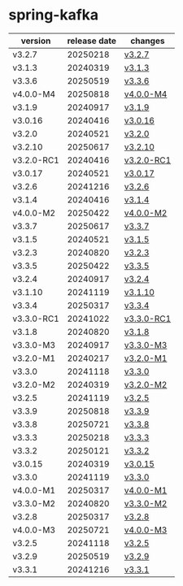 # spring-kafka	


|version|release date|changes|
|---|---|---|
|v3.2.7|20250218|[v3.2.7](./v3.2.7-20250218.md)|
|v3.1.3|20240319|[v3.1.3](./v3.1.3-20240319.md)|
|v3.3.6|20250519|[v3.3.6](./v3.3.6-20250519.md)|
|v4.0.0-M4|20250818|[v4.0.0-M4](./v4.0.0-M4-20250818.md)|
|v3.1.9|20240917|[v3.1.9](./v3.1.9-20240917.md)|
|v3.0.16|20240416|[v3.0.16](./v3.0.16-20240416.md)|
|v3.2.0|20240521|[v3.2.0](./v3.2.0-20240521.md)|
|v3.2.10|20250617|[v3.2.10](./v3.2.10-20250617.md)|
|v3.2.0-RC1|20240416|[v3.2.0-RC1](./v3.2.0-RC1-20240416.md)|
|v3.0.17|20240521|[v3.0.17](./v3.0.17-20240521.md)|
|v3.2.6|20241216|[v3.2.6](./v3.2.6-20241216.md)|
|v3.1.4|20240416|[v3.1.4](./v3.1.4-20240416.md)|
|v4.0.0-M2|20250422|[v4.0.0-M2](./v4.0.0-M2-20250422.md)|
|v3.3.7|20250617|[v3.3.7](./v3.3.7-20250617.md)|
|v3.1.5|20240521|[v3.1.5](./v3.1.5-20240521.md)|
|v3.2.3|20240820|[v3.2.3](./v3.2.3-20240820.md)|
|v3.3.5|20250422|[v3.3.5](./v3.3.5-20250422.md)|
|v3.2.4|20240917|[v3.2.4](./v3.2.4-20240917.md)|
|v3.1.10|20241119|[v3.1.10](./v3.1.10-20241119.md)|
|v3.3.4|20250317|[v3.3.4](./v3.3.4-20250317.md)|
|v3.3.0-RC1|20241022|[v3.3.0-RC1](./v3.3.0-RC1-20241022.md)|
|v3.1.8|20240820|[v3.1.8](./v3.1.8-20240820.md)|
|v3.3.0-M3|20240917|[v3.3.0-M3](./v3.3.0-M3-20240917.md)|
|v3.2.0-M1|20240217|[v3.2.0-M1](./v3.2.0-M1-20240217.md)|
|v3.3.0|20241118|[v3.3.0](./v3.3.0-20241118.md)|
|v3.2.0-M2|20240319|[v3.2.0-M2](./v3.2.0-M2-20240319.md)|
|v3.2.5|20241119|[v3.2.5](./v3.2.5-20241119.md)|
|v3.3.9|20250818|[v3.3.9](./v3.3.9-20250818.md)|
|v3.3.8|20250721|[v3.3.8](./v3.3.8-20250721.md)|
|v3.3.3|20250218|[v3.3.3](./v3.3.3-20250218.md)|
|v3.3.2|20250121|[v3.3.2](./v3.3.2-20250121.md)|
|v3.0.15|20240319|[v3.0.15](./v3.0.15-20240319.md)|
|v3.3.0|20241119|[v3.3.0](./v3.3.0-20241119.md)|
|v4.0.0-M1|20250317|[v4.0.0-M1](./v4.0.0-M1-20250317.md)|
|v3.3.0-M2|20240820|[v3.3.0-M2](./v3.3.0-M2-20240820.md)|
|v3.2.8|20250317|[v3.2.8](./v3.2.8-20250317.md)|
|v4.0.0-M3|20250721|[v4.0.0-M3](./v4.0.0-M3-20250721.md)|
|v3.2.5|20241118|[v3.2.5](./v3.2.5-20241118.md)|
|v3.2.9|20250519|[v3.2.9](./v3.2.9-20250519.md)|
|v3.3.1|20241216|[v3.3.1](./v3.3.1-20241216.md)|
